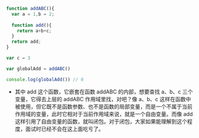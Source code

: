 ```js
function addABC(){
  var a = 1,b = 2;
  
  function add(){
    return a+b+c;
  }
  return add;
}

var c = 3

var globalAdd = addABC()

console.log(globalAdd()) // 6
```
- 其中 add 这个函数，它嵌套在函数 addABC 的内部，想要查找 a、b、c 三个变量，它得去上层的 addABC 作用域里找，对吧？像 a、b、c 这样在函数中被使用，但它既不是函数参数、也不是函数的局部变量，而是一个不属于当前作用域的变量，此时它相对于当前作用域来说，就是一个自由变量。而像 add 这样引用了自由变量的函数，就叫闭包。对于闭包，大家如果能理解到这个程度，面试时已经不会在这上面吃亏了。